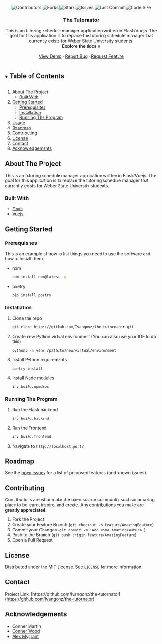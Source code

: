 <!--
*** Thanks for checking out the Best-README-Template. If you have a suggestion
*** that would make this better, please fork the repo and create a pull request
*** or simply open an issue with the tag "enhancement".
*** Thanks again! Now go create something AMAZING! :D
***
***
***
*** To avoid retyping too much info. Do a search and replace for the following:
*** github_username, repo_name, twitter_handle, email, project_title, project_description
-->



<!-- PROJECT SHIELDS -->
<!--
*** I'm using markdown "reference style" links for readability.
*** Reference links are enclosed in brackets [ ] instead of parentheses ( ).
*** See the bottom of this document for the declaration of the reference variables
*** for contributors-url, forks-url, etc. This is an optional, concise syntax you may use.
*** https://www.markdownguide.org/basic-syntax/#reference-style-links
-->
<p align="center">
    <img alt="Contributors" src="https://img.shields.io/github/contributors/Ivangonz/the-tutornator"/>
    <img alt="Forks" src="https://img.shields.io/github/forks/Ivangonz/the-tutornator"/>
    <img alt="Stars" src="https://img.shields.io/github/stars/Ivangonz/the-tutornator"/>
    <img alt="Issues" src="https://img.shields.io/github/issues/Ivangonz/the-tutornator"/>
    <img alt="Last Commit" src="https://img.shields.io/github/last-commit/Ivangonz/the-tutornator"/>
    <img alt="Code Size" src="https://img.shields.io/github/languages/code-size/Ivangonz/the-tutornator?color=green"/>
</p>



  <h3 align="center">The Tutornator</h3>

  <p align="center">
    This is an tutoring schedule manager application written in Flask/Vuejs. The goal for this application is to replace the tutoring schedule manager that currently exists for Weber State University students.
    <br />
    <a href="https://github.com/Ivangonz/the-tutornator"><strong>Explore the docs »</strong></a>
    <br />
    <br />
    <a href="https://github.com/Ivangonz/the-tutornator">View Demo</a>
    ·
    <a href="https://github.com/Ivangonz/the-tutornator/issues">Report Bug</a>
    ·
    <a href="https://github.com/Ivangonz/the-tutornator/issues">Request Feature</a>
  </p>
</p>



<!-- TABLE OF CONTENTS -->
<details open="open">
  <summary><h2 style="display: inline-block">Table of Contents</h2></summary>
  <ol>
    <li>
      <a href="#about-the-project">About The Project</a>
      <ul>
        <li><a href="#built-with">Built With</a></li>
      </ul>
    </li>
    <li>
      <a href="#getting-started">Getting Started</a>
      <ul>
        <li><a href="#prerequisites">Prerequisites</a></li>
        <li><a href="#installation">Installation</a></li>
        <li><a href="#Running-The-Program">Running The Program</a></li>
      </ul>
    </li>
    <li><a href="#usage">Usage</a></li>
    <li><a href="#roadmap">Roadmap</a></li>
    <li><a href="#contributing">Contributing</a></li>
    <li><a href="#license">License</a></li>
    <li><a href="#contact">Contact</a></li>
    <li><a href="#acknowledgements">Acknowledgements</a></li>
  </ol>
</details>



<!-- ABOUT THE PROJECT -->
## About The Project

This is an tutoring schedule manager application written in Flask/Vuejs. The goal for this application is to replace the tutoring schedule manager that currently exists for Weber State University students.


### Built With

* [Flask](https://flask.palletsprojects.com/en/1.1.x/)
* [Vuejs](https://vuejs.org/)



<!-- GETTING STARTED -->
## Getting Started

### Prerequisites

This is an example of how to list things you need to use the software and how to install them.
* npm
  ```sh
  npm install npm@latest -g
  ```
* poetry
  ```sh
  pip install poetry
  ```

### Installation

1. Clone the repo
   ```sh
   git clone https://github.com/Ivangonz/the-tutornator.git
   ```
2. Create new Python virtual environment (You can also use your IDE to do this)
   ```sh
   python3 -m venv /path/to/new/virtual/environment
   ```
3. Install Python requirements
   ```sh
   poetry install
   ```
4. Install Node modules
   ```sh
   inv build.npmdeps
   ```

### Running The Program

1. Run the Flask backend
   ```sh
   inv build.backend
   ```
2. Run the Frontend
   ```sh
   inv build.frontend
   ```
3. Navigate to ```http://localhost:port/```



<!-- ROADMAP -->
## Roadmap

See the [open issues](https://github.com/Ivangonz/the-tutornator/issues) for a list of proposed features (and known issues).



<!-- CONTRIBUTING -->
## Contributing

Contributions are what make the open source community such an amazing place to be learn, inspire, and create. Any contributions you make are **greatly appreciated**.

1. Fork the Project
2. Create your Feature Branch (`git checkout -b feature/AmazingFeature`)
3. Commit your Changes (`git commit -m 'Add some AmazingFeature'`)
4. Push to the Branch (`git push origin feature/AmazingFeature`)
5. Open a Pull Request



<!-- LICENSE -->
## License

Distributed under the MIT License. See `LICENSE` for more information.



<!-- CONTACT -->
## Contact

Project Link: [https://github.com/Ivangonz/the-tutornator](https://github.com/Ivangonz/the-tutornator)



<!-- ACKNOWLEDGEMENTS -->
## Acknowledgements

* [Conner Martin](https://github.com/ConnerMM)
* [Conner Wood](https://github.com/connorwood2)
* [Alex Mygrant](https://github.com/alexandermweber)

